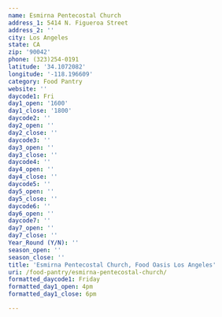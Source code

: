 ```yaml
---
name: Esmirna Pentecostal Church
address_1: 5414 N. Figueroa Street
address_2: ''
city: Los Angeles
state: CA
zip: '90042'
phone: (323)254-0191
latitude: '34.1072082'
longitude: '-118.196609'
category: Food Pantry
website: ''
daycode1: Fri
day1_open: '1600'
day1_close: '1800'
daycode2: ''
day2_open: ''
day2_close: ''
daycode3: ''
day3_open: ''
day3_close: ''
daycode4: ''
day4_open: ''
day4_close: ''
daycode5: ''
day5_open: ''
day5_close: ''
daycode6: ''
day6_open: ''
daycode7: ''
day7_open: ''
day7_close: ''
Year_Round (Y/N): ''
season_open: ''
season_close: ''
title: 'Esmirna Pentecostal Church, Food Oasis Los Angeles'
uri: /food-pantry/esmirna-pentecostal-church/
formatted_daycode1: Friday
formatted_day1_open: 4pm
formatted_day1_close: 6pm

---
```

